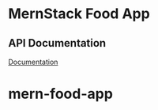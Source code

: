 # MernStack Food App

## API Documentation

[Documentation](https://documenter.getpostman.com/view/6459340/TzzHmYEd)
# mern-food-app
